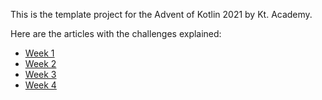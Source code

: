 This is the template project for the Advent of Kotlin 2021 by Kt. Academy. 

Here are the articles with the challenges explained:
 * [Week 1](https://kt.academy/article/advent-2021-week1)
 * [Week 2](https://kt.academy/article/advent-2021-week2)
 * [Week 3](https://kt.academy/article/advent-2021-week3)
 * [Week 4](https://kt.academy/article/advent-2021-week4)